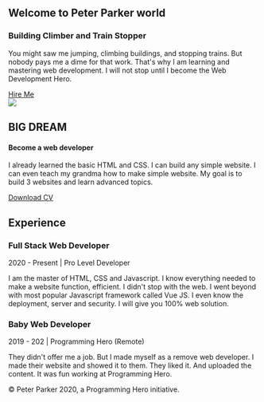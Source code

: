 <!--
**MizanurRemon/MizanurRemon** is a ✨ _special_ ✨ repository because its `README.md` (this file) appears on your GitHub profile.

Here are some ideas to get you started:

- 🔭 I’m currently working on ...
- 🌱 I’m currently learning ...
- 👯 I’m looking to collaborate on ...
- 🤔 I’m looking for help with ...
- 💬 Ask me about ...
- 📫 How to reach me: ...
- 😄 Pronouns: ...
- ⚡ Fun fact: ...
-->
<!DOCTYPE html>
<html>
    <head>
        <title>Peter Parker Website</title>
        <link rel="stylesheet" type="text/css" href="style.css">
    </head>
    <body>
        <section class="container">
            <div class="half-width">
                <h1>Welcome to <span class="purple-color">Peter Parker</span> world</h1>
                <h3>Building Climber and Train Stopper</h3>
                <p>You might saw me jumping, climbing buildings, and stopping trains. But nobody pays me a dime for that work. That's why I am learning and mastering web development. I will not stop until I become the Web Development Hero.</p>
                <a class="primary-btn" href="#">Hire Me</a>
            </div>
            <div class="half-width">
                <img class="side-img" src="img/profile.png" alt="">
            </div>
        </section>
        <section class="container">
            <div class="half-width">
                <img class="side-img" src="img/working.png">
            </div>
            <div class="half-width">
                <h2>BIG DREAM</h2>
                <h4>Become a web developer</h4>
                <p> I already learned the basic HTML and CSS. I can build any simple website. I can even teach my grandma how to make simple website. My goal is to build 3 websites and learn advanced topics.
                </p>
                <a class="primary-btn" href="#">Download CV</a>
            </div>
        </section>
        <section class="container experiences">
            <h2>Experience</h2>
            <div class="experience-item">
                <h3>Full Stack Web Developer</h3>
                <p class="purple-color">2020 - Present | Pro Level Developer</p>
                <p>I am the master of HTML, CSS and Javascript. I know everything needed to make a website function, efficient. I didn't stop with the web. I went beyond with most popular Javascript framework called Vue JS. I even know the deployment, server and security. I will give you 100% web solution.</p>
            </div>
            <div class="experience-item">
                <h3>Baby Web Developer</h3>
                <p class="purple-color">2019 - 202 | Programming Hero (Remote)</p>
                <p>They didn't offer me a job. But I made myself as a remove web developer. I made their website and showed it to them. They liked it. And uploaded the content. It was fun working at Programming Hero.
                </p>
            </div>
        </section>
        <footer>
            <p>© Peter Parker 2020, a Programming Hero initiative.</p>
        </footer>
    </body>
</html>
